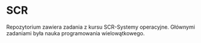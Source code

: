 # SCR
Repozytorium zawiera zadania z kursu SCR-Systemy operacyjne.
Głównymi zadaniami była nauka programowania wielowątkowego.
